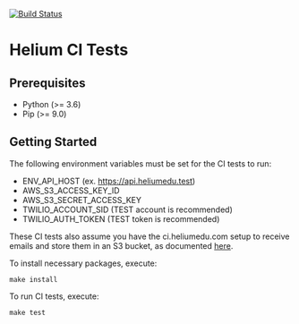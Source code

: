 [![Build Status](https://travis-ci.org/HeliumEdu/ci-tests.svg?branch=master)](https://travis-ci.org/HeliumEdu/ci-tests)


# Helium CI Tests

## Prerequisites

* Python (>= 3.6)
* Pip (>= 9.0)

## Getting Started
The following environment variables must be set for the CI tests to run:

* ENV_API_HOST (ex. https://api.heliumedu.test)
* AWS_S3_ACCESS_KEY_ID
* AWS_S3_SECRET_ACCESS_KEY
* TWILIO_ACCOUNT_SID (TEST account is recommended)
* TWILIO_AUTH_TOKEN (TEST token is recommended)

These CI tests also assume you have the ci.heliumedu.com setup to receive emails and store them in an S3 bucket, as
documented [here](https://docs.aws.amazon.com/ses/latest/DeveloperGuide/receiving-email-getting-started.html).

To install necessary packages, execute:

```
make install
```

To run CI tests, execute:

```
make test
```
